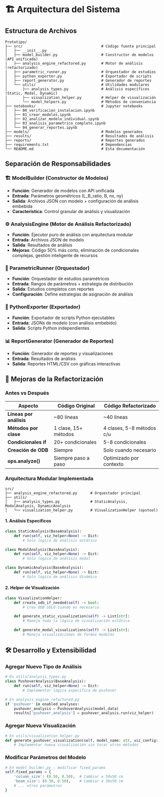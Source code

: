 # 🏗️ Arquitectura del Sistema

## Estructura de Archivos
```
Prototipo/
├── src/                                    # Código fuente principal
│   ├── __init__.py
│   ├── model_builder.py                    # Constructor de modelos (API unificada)
│   ├── analysis_engine_refactored.py       # Motor de análisis (refactorizado)
│   ├── parametric_runner.py                # Orquestador de estudios
│   ├── python_exporter.py                  # Exportador de scripts
│   ├── report_generator.py                 # Generador de reportes
│   └── utils/                              # Utilidades modulares
│       ├── analysis_types.py               # Análisis específicos (Static, Modal, Dynamic)
│       ├── visualization_helper.py         # Helper de visualización
│       └── model_helpers.py                # Métodos de conveniencia
├── notebooks/                              # Jupyter notebooks
│   ├── 00_verificacion_instalacion.ipynb
│   ├── 01_crear_modelos.ipynb
│   ├── 02_analizar_modelo_individual.ipynb
│   ├── 03_analisis_parametrico_completo.ipynb
│   └── 04_generar_reportes.ipynb
├── models/                                 # Modelos generados
├── results/                                # Resultados de análisis
├── reports/                                # Reportes generados
├── requirements.txt                        # Dependencias
└── README.md                               # Esta documentación
```

## Separación de Responsabilidades

### 🏗️ **ModelBuilder** (Constructor de Modelos)
- **Función**: Generador de modelos con API unificada
- **Entrada**: Parámetros geométricos (L_B_ratio, B, nx, ny)
- **Salida**: Archivos JSON con modelo + configuración de análisis embebida
- **Característica**: Control granular de análisis y visualización

### ⚙️ **AnalysisEngine** (Motor de Análisis Refactorizado)
- **Función**: Ejecutor puro de análisis con arquitectura modular
- **Entrada**: Archivos JSON de modelo
- **Salida**: Resultados de análisis
- **Mejoras**: Código 50% más corto, eliminación de condicionales complejas, gestión inteligente de recursos

### 🎯 **ParametricRunner** (Orquestador)
- **Función**: Orquestador de estudios paramétricos
- **Entrada**: Rangos de parámetros + estrategia de distribución
- **Salida**: Estudios completos con reportes
- **Configuración**: Define estrategias de asignación de análisis

### 📝 **PythonExporter** (Exportador)
- **Función**: Exportador de scripts Python ejecutables
- **Entrada**: JSONs de modelo (con análisis embebido)
- **Salida**: Scripts Python independientes

### 📊 **ReportGenerator** (Generador de Reportes)
- **Función**: Generador de reportes y visualizaciones
- **Entrada**: Resultados de análisis
- **Salida**: Reportes HTML/CSV con gráficas interactivas

## 🔄 Mejoras de la Refactorización

### Antes vs Después

| Aspecto | Código Original | Código Refactorizado |
|---------|----------------|---------------------|
| **Líneas por análisis** | ~80 líneas | ~40 líneas |
| **Métodos por clase** | 1 clase, 15+ métodos | 4 clases, 5-8 métodos c/u |
| **Condicionales if** | 20+ condicionales | 5-8 condicionales |
| **Creación de ODB** | Siempre | Solo cuando necesario |
| **ops.analyze()** | Siempre paso a paso | Optimizado por contexto |

### Arquitectura Modular Implementada

```
src/
├── analysis_engine_refactored.py      # Orquestador principal
├── utils/
│   ├── analysis_types.py              # StaticAnalysis, ModalAnalysis, DynamicAnalysis
│   └── visualization_helper.py        # VisualizationHelper (opstool)
```

#### **1. Análisis Específicos**
```python
class StaticAnalysis(BaseAnalysis):
    def run(self, viz_helper=None) -> Dict:
        # Solo lógica de análisis estático
        
class ModalAnalysis(BaseAnalysis):
    def run(self, viz_helper=None) -> Dict:
        # Solo lógica de análisis modal
        
class DynamicAnalysis(BaseAnalysis):
    def run(self, viz_helper=None) -> Dict:
        # Solo lógica de análisis dinámico
```

#### **2. Helper de Visualización**
```python
class VisualizationHelper:
    def create_odb_if_needed(self) -> bool:
        # Crea ODB SOLO cuando es necesario
        
    def generate_static_visualization(self) -> List[str]:
        # Maneja toda la lógica de visualización estática
        
    def generate_modal_visualizations(self) -> List[str]:
        # Maneja visualizaciones de formas modales
```

## 🛠️ Desarrollo y Extensibilidad

### Agregar Nuevo Tipo de Análisis
```python
# En utils/analysis_types.py
class PushoverAnalysis(BaseAnalysis):
    def run(self, viz_helper=None) -> Dict:
        # Implementar lógica específica de pushover
        
# En analysis_engine_refactored.py
if 'pushover' in enabled_analyses:
    pushover_analysis = PushoverAnalysis(model_data)
    results['pushover_analysis'] = pushover_analysis.run(viz_helper)
```

### Agregar Nueva Visualización
```python
# En utils/visualization_helper.py
def generate_pushover_visualization(self, model_name: str, viz_config: Dict):
    # Implementar nueva visualización sin tocar otros métodos
```

### Modificar Parámetros del Modelo
```python
# En model_builder.py - modificar fixed_params
self.fixed_params = {
    'column_size': (0.50, 0.50),  # Cambiar a 50x50 cm
    'beam_size': (0.30, 0.50),    # Cambiar a 30x50 cm
    # ... otros parámetros
}
```
